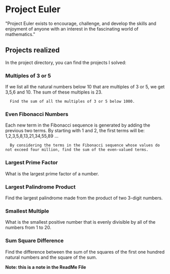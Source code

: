 # Project Euler

"Project Euler exists to encourage, challenge, and develop the skills and enjoyment of anyone with an interest in the fascinating world of mathematics."

## Projects realized

In the project directory, you can find the projects I solved:

### Multiples of 3 or 5

If we list all the natural numbers below 10 that are multiples of 3 or 5, we get 3,5,6 and 10. 
      The sum of these multiples is 23.

      Find the sum of all the multiples of 3 or 5 below 1000.

### Even Fibonacci Numbers

Each new term in the Fibonacci sequence is generated by adding the previous two terms. By starting with 1
      and 2, the first terms will be: 1,2,3,5,8,13,21,34,55,89 ...

      By considering the terms in the Fibonacci sequence whose values do not exceed four million, find the sum of the even-valued terms.

### Largest Prime Factor

What is the largest prime factor of a number.

### Largest Palindrome Product

Find the largest palindrome made from the product of two 3-digit numbers.

### Smallest Multiple

What is the smallest positive number that is evenly divisible by all of the numbers from 1 to 20.

### Sum Square Difference

Find the difference between the sum of the squares of the first one hundred natural numbers and the square of the sum.

**Note: this is a note in the ReadMe File**
